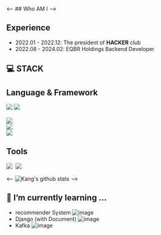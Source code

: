 <-- ## Who AM I -->

## Experience
- 2022.01 - 2022.12: The president of **HACKER** club
- 2022.08 - 2024.02: EQBR Holdings Backend Developer

## 💻 STACK
**Language & Framework**
---
<img src="https://img.shields.io/badge/Node.js-339933?style=flat-square&logo=nodedotjs&logoColor=white"/>&nbsp;<img src="https://img.shields.io/badge/MySQL-4479A1?style=flat-square&logo=mysql&logoColor=white"/><br>
<br><img src="https://img.shields.io/badge/Javascript-F7DF1E?style=flat-square&logo=javascript&logoColor=white"/>
<br><img src="https://img.shields.io/badge/Spring-6DB33F?style=flat-square&logo=spring&logoColor=white"/>
<br><img src="https://img.shields.io/badge/Spring Boot-6DB33F?style=flat-square&logo=springboot&logoColor=white"/>


**Tools**
---
<img src="https://img.shields.io/badge/Slack-4A154B?style=flat-square&logo=slack&logoColor=white"/>&nbsp;
<img src="https://img.shields.io/badge/Git-F05032?style=flat-square&logo=git&logoColor=white"/>

<-- ![Kang's github stats](https://github-readme-stats.vercel.app/api?username=Kang-bh&show_icons=true&theme=radical) -->
## 📖 I’m currently learning ...
  - recommender System
    ![image](https://github.com/Kang-bh/Kang-bh/assets/82449613/94cca8eb-aec5-438b-984d-9e51a0a01900)
  - Django (with Document)
    ![image](https://github.com/Kang-bh/Kang-bh/assets/82449613/7a53772d-d6be-415f-a548-7302d9e610fb)
  - Kafka
    ![image](https://github.com/Kang-bh/Kang-bh/assets/82449613/8e7ee18d-950f-4bf5-a0b4-3a6f8b265c25)


